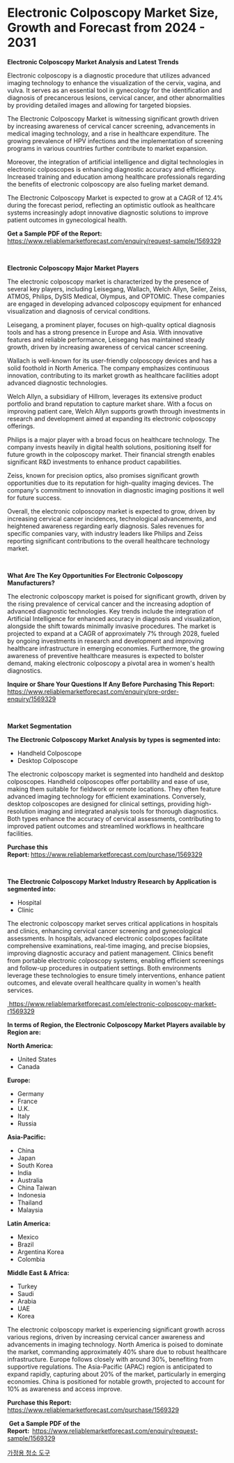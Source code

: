 <p><h1>Electronic Colposcopy Market Size, Growth and Forecast from 2024 - 2031</h1></p><p><strong>Electronic Colposcopy Market Analysis and Latest Trends</strong></p>
<p><p>Electronic colposcopy is a diagnostic procedure that utilizes advanced imaging technology to enhance the visualization of the cervix, vagina, and vulva. It serves as an essential tool in gynecology for the identification and diagnosis of precancerous lesions, cervical cancer, and other abnormalities by providing detailed images and allowing for targeted biopsies.</p><p>The Electronic Colposcopy Market is witnessing significant growth driven by increasing awareness of cervical cancer screening, advancements in medical imaging technology, and a rise in healthcare expenditure. The growing prevalence of HPV infections and the implementation of screening programs in various countries further contribute to market expansion. </p><p>Moreover, the integration of artificial intelligence and digital technologies in electronic colposcopes is enhancing diagnostic accuracy and efficiency. Increased training and education among healthcare professionals regarding the benefits of electronic colposcopy are also fueling market demand. </p><p>The Electronic Colposcopy Market is expected to grow at a CAGR of 12.4% during the forecast period, reflecting an optimistic outlook as healthcare systems increasingly adopt innovative diagnostic solutions to improve patient outcomes in gynecological health.</p></p>
<p><strong>Get a Sample PDF of the Report:&nbsp;</strong> <a href="https://www.reliablemarketforecast.com/enquiry/request-sample/1569329?utm_campaign=1102&utm_medium=2&utm_source=Github&utm_content=ia&utm_term=29122024&utm_id=electronic-colposcopy">https://www.reliablemarketforecast.com/enquiry/request-sample/1569329</a></p>
<p>&nbsp;</p>
<p><strong>Electronic Colposcopy Major Market Players</strong></p>
<p><p>The electronic colposcopy market is characterized by the presence of several key players, including Leisegang, Wallach, Welch Allyn, Seiler, Zeiss, ATMOS, Philips, DySIS Medical, Olympus, and OPTOMIC. These companies are engaged in developing advanced colposcopy equipment for enhanced visualization and diagnosis of cervical conditions.</p><p>Leisegang, a prominent player, focuses on high-quality optical diagnosis tools and has a strong presence in Europe and Asia. With innovative features and reliable performance, Leisegang has maintained steady growth, driven by increasing awareness of cervical cancer screening.</p><p>Wallach is well-known for its user-friendly colposcopy devices and has a solid foothold in North America. The company emphasizes continuous innovation, contributing to its market growth as healthcare facilities adopt advanced diagnostic technologies.</p><p>Welch Allyn, a subsidiary of Hillrom, leverages its extensive product portfolio and brand reputation to capture market share. With a focus on improving patient care, Welch Allyn supports growth through investments in research and development aimed at expanding its electronic colposcopy offerings.</p><p>Philips is a major player with a broad focus on healthcare technology. The company invests heavily in digital health solutions, positioning itself for future growth in the colposcopy market. Their financial strength enables significant R&D investments to enhance product capabilities.</p><p>Zeiss, known for precision optics, also promises significant growth opportunities due to its reputation for high-quality imaging devices. The company's commitment to innovation in diagnostic imaging positions it well for future success.</p><p>Overall, the electronic colposcopy market is expected to grow, driven by increasing cervical cancer incidences, technological advancements, and heightened awareness regarding early diagnosis. Sales revenues for specific companies vary, with industry leaders like Philips and Zeiss reporting significant contributions to the overall healthcare technology market.</p></p>
<p>&nbsp;</p>
<p><strong>What Are The Key Opportunities For Electronic Colposcopy Manufacturers?</strong></p>
<p><p>The electronic colposcopy market is poised for significant growth, driven by the rising prevalence of cervical cancer and the increasing adoption of advanced diagnostic technologies. Key trends include the integration of Artificial Intelligence for enhanced accuracy in diagnosis and visualization, alongside the shift towards minimally invasive procedures. The market is projected to expand at a CAGR of approximately 7% through 2028, fueled by ongoing investments in research and development and improving healthcare infrastructure in emerging economies. Furthermore, the growing awareness of preventive healthcare measures is expected to bolster demand, making electronic colposcopy a pivotal area in women's health diagnostics.</p></p>
<p><strong>Inquire or Share Your Questions If Any Before Purchasing This Report:</strong> <a href="https://www.reliablemarketforecast.com/enquiry/pre-order-enquiry/1569329?utm_campaign=1102&utm_medium=2&utm_source=Github&utm_content=ia&utm_term=29122024&utm_id=electronic-colposcopy">https://www.reliablemarketforecast.com/enquiry/pre-order-enquiry/1569329</a></p>
<p>&nbsp;</p>
<p><strong>Market Segmentation</strong></p>
<p><strong>The Electronic Colposcopy Market Analysis by types is segmented into:</strong></p>
<p><ul><li>Handheld Colposcope</li><li>Desktop Colposcope</li></ul></p>
<p><p>The electronic colposcopy market is segmented into handheld and desktop colposcopes. Handheld colposcopes offer portability and ease of use, making them suitable for fieldwork or remote locations. They often feature advanced imaging technology for efficient examinations. Conversely, desktop colposcopes are designed for clinical settings, providing high-resolution imaging and integrated analysis tools for thorough diagnostics. Both types enhance the accuracy of cervical assessments, contributing to improved patient outcomes and streamlined workflows in healthcare facilities.</p></p>
<p><strong>Purchase this Report:&nbsp;</strong><a href="https://www.reliablemarketforecast.com/purchase/1569329?utm_campaign=1102&utm_medium=2&utm_source=Github&utm_content=ia&utm_term=29122024&utm_id=electronic-colposcopy">https://www.reliablemarketforecast.com/purchase/1569329</a></p>
<p>&nbsp;</p>
<p><strong>The Electronic Colposcopy Market Industry Research by Application is segmented into:</strong></p>
<p><ul><li>Hospital</li><li>Clinic</li></ul></p>
<p><p>The electronic colposcopy market serves critical applications in hospitals and clinics, enhancing cervical cancer screening and gynecological assessments. In hospitals, advanced electronic colposcopes facilitate comprehensive examinations, real-time imaging, and precise biopsies, improving diagnostic accuracy and patient management. Clinics benefit from portable electronic colposcopy systems, enabling efficient screenings and follow-up procedures in outpatient settings. Both environments leverage these technologies to ensure timely interventions, enhance patient outcomes, and elevate overall healthcare quality in women's health services.</p></p>
<p><a href="https://www.reliablemarketforecast.com/electronic-colposcopy-market-r1569329?utm_campaign=1102&utm_medium=2&utm_source=Github&utm_content=ia&utm_term=29122024&utm_id=electronic-colposcopy">&nbsp;https://www.reliablemarketforecast.com/electronic-colposcopy-market-r1569329</a></p>
<p><strong>In terms of Region, the Electronic Colposcopy Market Players available by Region are:</strong></p>
<p>
    <p> <strong> North America: </strong>
        <ul>
            <li>United States</li>
            <li>Canada</li>
        </ul>
        </p> 
    <p> <strong> Europe: </strong>
        <ul>
            <li>Germany</li>
            <li>France</li>
            <li>U.K.</li>
            <li>Italy</li>
            <li>Russia</li>
        </ul>
        </p> 
    <p> <strong> Asia-Pacific: </strong>
        <ul>
            <li>China</li>
            <li>Japan</li>
            <li>South Korea</li>
            <li>India</li>
            <li>Australia</li>
            <li>China Taiwan</li>
            <li>Indonesia</li>
            <li>Thailand</li>
            <li>Malaysia</li>
        </ul>
        </p> 
    <p> <strong> Latin America: </strong>
        <ul>
            <li>Mexico</li>
            <li>Brazil</li>
            <li>Argentina Korea</li>
            <li>Colombia</li>
        </ul>
        </p> 
    <p> <strong> Middle East & Africa: </strong>
        <ul>
            <li>Turkey</li>
            <li>Saudi</li>
            <li>Arabia</li>
            <li>UAE</li>
            <li>Korea</li>
        </ul>
    </p>
    </p>
<p><p>The electronic colposcopy market is experiencing significant growth across various regions, driven by increasing cervical cancer awareness and advancements in imaging technology. North America is poised to dominate the market, commanding approximately 40% share due to robust healthcare infrastructure. Europe follows closely with around 30%, benefiting from supportive regulations. The Asia-Pacific (APAC) region is anticipated to expand rapidly, capturing about 20% of the market, particularly in emerging economies. China is positioned for notable growth, projected to account for 10% as awareness and access improve.</p></p>
<p><strong>Purchase this Report: </strong><a href="https://www.reliablemarketforecast.com/purchase/1569329?utm_campaign=1102&utm_medium=2&utm_source=Github&utm_content=ia&utm_term=29122024&utm_id=electronic-colposcopy">https://www.reliablemarketforecast.com/purchase/1569329</a></p>
<p>&nbsp;<strong>Get a Sample PDF of the Report:&nbsp;&nbsp;</strong><a href="https://www.reliablemarketforecast.com/enquiry/request-sample/1569329?utm_campaign=1102&utm_medium=2&utm_source=Github&utm_content=ia&utm_term=29122024&utm_id=electronic-colposcopy">https://www.reliablemarketforecast.com/enquiry/request-sample/1569329</a></p>
<p><strong></strong></p>
<p><p><a href="https://github.com/laholand/Market-Research-Report-List-6/blob/main/447072829183.md?utm_campaign=1102&utm_medium=2&utm_source=Github&utm_content=ia&utm_term=29122024&utm_id=electronic-colposcopy">가정용 청소 도구</a></p></p>